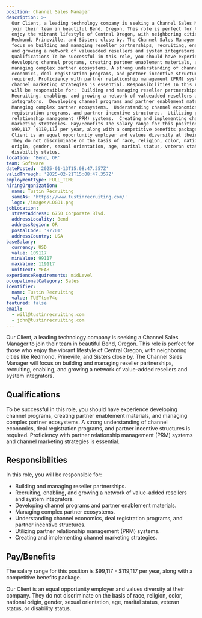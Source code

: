 ```yaml
---
position: Channel Sales Manager
description: >-
  Our Client, a leading technology company is seeking a Channel Sales Manager to
  join their team in beautiful Bend, Oregon. This role is perfect for those who
  enjoy the vibrant lifestyle of Central Oregon, with neighboring cities like
  Redmond, Prineville, and Sisters close by. The Channel Sales Manager will
  focus on building and managing reseller partnerships, recruiting, enabling,
  and growing a network of valueadded resellers and system integrators.
  Qualifications To be successful in this role, you should have experience
  developing channel programs, creating partner enablement materials, and
  managing complex partner ecosystems. A strong understanding of channel
  economics, deal registration programs, and partner incentive structures is
  required. Proficiency with partner relationship management (PRM) systems and
  channel marketing strategies is essential. Responsibilities In this role, you
  will be responsible for:  Building and managing reseller partnerships. 
  Recruiting, enabling, and growing a network of valueadded resellers and system
  integrators.  Developing channel programs and partner enablement materials. 
  Managing complex partner ecosystems.  Understanding channel economics, deal
  registration programs, and partner incentive structures.  Utilizing partner
  relationship management (PRM) systems.  Creating and implementing channel
  marketing strategies. Pay/Benefits The salary range for this position is
  $99,117  $119,117 per year, along with a competitive benefits package. Our
  Client is an equal opportunity employer and values diversity at their company.
  They do not discriminate on the basis of race, religion, color, national
  origin, gender, sexual orientation, age, marital status, veteran status, or
  disability status.
location: 'Bend, OR'
team: Software
datePosted: '2025-01-13T15:08:47.357Z'
validThrough: '2025-02-21T15:08:47.357Z'
employmentType: FULL_TIME
hiringOrganization:
  name: Tustin Recruiting
  sameAs: 'https://www.tustinrecruiting.com/'
  logo: /images/LOGO1.png
jobLocation:
  streetAddress: 6750 Corporate Blvd.
  addressLocality: Bend
  addressRegion: OR
  postalCode: '97701'
  addressCountry: USA
baseSalary:
  currency: USD
  value: 109117
  minValue: 99117
  maxValue: 119117
  unitText: YEAR
experienceRequirements: midLevel
occupationalCategory: Sales
identifier:
  name: Tustin Recruiting
  value: TUSTtsm74c
featured: false
email:
  - will@tustinrecruiting.com
  - john@tustinrecruiting.com
---
```




Our Client, a leading technology company is seeking a Channel Sales Manager to join their team in beautiful Bend, Oregon. This role is perfect for those who enjoy the vibrant lifestyle of Central Oregon, with neighboring cities like Redmond, Prineville, and Sisters close by. The Channel Sales Manager will focus on building and managing reseller partnerships, recruiting, enabling, and growing a network of value-added resellers and system integrators.

## Qualifications

To be successful in this role, you should have experience developing channel programs, creating partner enablement materials, and managing complex partner ecosystems. A strong understanding of channel economics, deal registration programs, and partner incentive structures is required. Proficiency with partner relationship management (PRM) systems and channel marketing strategies is essential. 

## Responsibilities

In this role, you will be responsible for:

- Building and managing reseller partnerships.
- Recruiting, enabling, and growing a network of value-added resellers and system integrators.
- Developing channel programs and partner enablement materials.
- Managing complex partner ecosystems.
- Understanding channel economics, deal registration programs, and partner incentive structures.
- Utilizing partner relationship management (PRM) systems.
- Creating and implementing channel marketing strategies.

## Pay/Benefits

The salary range for this position is $99,117 - $119,117 per year, along with a competitive benefits package. 

Our Client is an equal opportunity employer and values diversity at their company. They do not discriminate on the basis of race, religion, color, national origin, gender, sexual orientation, age, marital status, veteran status, or disability status.

